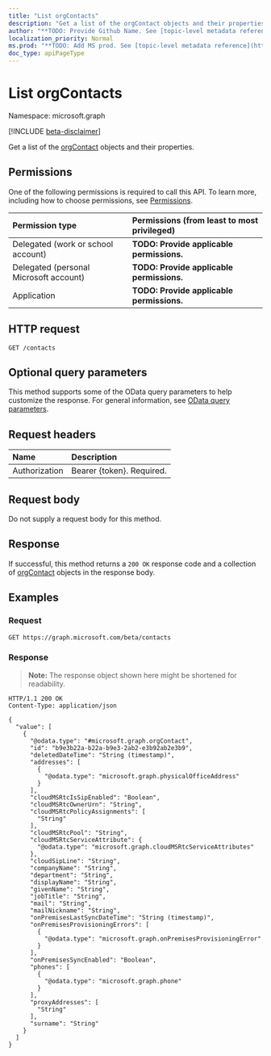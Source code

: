 ```yaml
---
title: "List orgContacts"
description: "Get a list of the orgContact objects and their properties."
author: "**TODO: Provide Github Name. See [topic-level metadata reference](https://msgo.azurewebsites.net/add/document/guidelines/metadata.html#topic-level-metadata)**"
localization_priority: Normal
ms.prod: "**TODO: Add MS prod. See [topic-level metadata reference](https://msgo.azurewebsites.net/add/document/guidelines/metadata.html#topic-level-metadata)**"
doc_type: apiPageType
---
```


# List orgContacts
Namespace: microsoft.graph

[!INCLUDE [beta-disclaimer](../../includes/beta-disclaimer.md)]

Get a list of the [orgContact](../resources/orgcontact.md) objects and their properties.

## Permissions
One of the following permissions is required to call this API. To learn more, including how to choose permissions, see [Permissions](/graph/permissions-reference).

|Permission type|Permissions (from least to most privileged)|
|:---|:---|
|Delegated (work or school account)|**TODO: Provide applicable permissions.**|
|Delegated (personal Microsoft account)|**TODO: Provide applicable permissions.**|
|Application|**TODO: Provide applicable permissions.**|

## HTTP request

<!-- {
  "blockType": "ignored"
}
-->
``` http
GET /contacts
```

## Optional query parameters
This method supports some of the OData query parameters to help customize the response. For general information, see [OData query parameters](/graph/query-parameters).

## Request headers
|Name|Description|
|:---|:---|
|Authorization|Bearer {token}. Required.|

## Request body
Do not supply a request body for this method.

## Response

If successful, this method returns a `200 OK` response code and a collection of [orgContact](../resources/orgcontact.md) objects in the response body.

## Examples

### Request
<!-- {
  "blockType": "request",
  "name": "list_orgcontact"
}
-->
``` http
GET https://graph.microsoft.com/beta/contacts
```


### Response
>**Note:** The response object shown here might be shortened for readability.
<!-- {
  "blockType": "response",
  "truncated": true,
  "@odata.type": "Collection(microsoft.graph.orgContact)"
}
-->
``` http
HTTP/1.1 200 OK
Content-Type: application/json

{
  "value": [
    {
      "@odata.type": "#microsoft.graph.orgContact",
      "id": "b9e3b22a-b22a-b9e3-2ab2-e3b92ab2e3b9",
      "deletedDateTime": "String (timestamp)",
      "addresses": [
        {
          "@odata.type": "microsoft.graph.physicalOfficeAddress"
        }
      ],
      "cloudMSRtcIsSipEnabled": "Boolean",
      "cloudMSRtcOwnerUrn": "String",
      "cloudMSRtcPolicyAssignments": [
        "String"
      ],
      "cloudMSRtcPool": "String",
      "cloudMSRtcServiceAttribute": {
        "@odata.type": "microsoft.graph.cloudMSRtcServiceAttributes"
      },
      "cloudSipLine": "String",
      "companyName": "String",
      "department": "String",
      "displayName": "String",
      "givenName": "String",
      "jobTitle": "String",
      "mail": "String",
      "mailNickname": "String",
      "onPremisesLastSyncDateTime": "String (timestamp)",
      "onPremisesProvisioningErrors": [
        {
          "@odata.type": "microsoft.graph.onPremisesProvisioningError"
        }
      ],
      "onPremisesSyncEnabled": "Boolean",
      "phones": [
        {
          "@odata.type": "microsoft.graph.phone"
        }
      ],
      "proxyAddresses": [
        "String"
      ],
      "surname": "String"
    }
  ]
}
```

